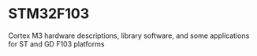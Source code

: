 # STM32F103
Cortex M3 hardware descriptions, library software, and some applications for ST and GD F103 platforms
